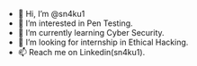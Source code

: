 - 👋 Hi, I’m @sn4ku1
- 👀 I’m interested in Pen Testing.
- 🌱 I’m currently learning Cyber Security.
- 💞️ I’m looking for internship in Ethical Hacking.
- 📫 Reach me on Linkedin(sn4ku1).
<!---
nakultf/nakultf is a ✨ special ✨ repository because its `README.md` (this file) appears on your GitHub profile.
You can click the Preview link to take a look at your changes.
--->
